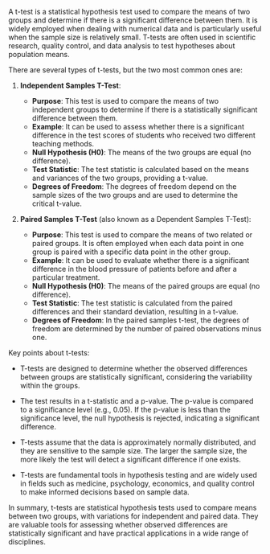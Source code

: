A t-test is a statistical hypothesis test used to compare the means of two groups and determine if there is a significant difference between them. It is widely employed when dealing with numerical data and is particularly useful when the sample size is relatively small. T-tests are often used in scientific research, quality control, and data analysis to test hypotheses about population means.

There are several types of t-tests, but the two most common ones are:

1. **Independent Samples T-Test**:
   - **Purpose**: This test is used to compare the means of two independent groups to determine if there is a statistically significant difference between them.
   - **Example**: It can be used to assess whether there is a significant difference in the test scores of students who received two different teaching methods.
   - **Null Hypothesis (H0)**: The means of the two groups are equal (no difference).
   - **Test Statistic**: The test statistic is calculated based on the means and variances of the two groups, providing a t-value.
   - **Degrees of Freedom**: The degrees of freedom depend on the sample sizes of the two groups and are used to determine the critical t-value.

2. **Paired Samples T-Test** (also known as a Dependent Samples T-Test):
   - **Purpose**: This test is used to compare the means of two related or paired groups. It is often employed when each data point in one group is paired with a specific data point in the other group.
   - **Example**: It can be used to evaluate whether there is a significant difference in the blood pressure of patients before and after a particular treatment.
   - **Null Hypothesis (H0)**: The means of the paired groups are equal (no difference).
   - **Test Statistic**: The test statistic is calculated from the paired differences and their standard deviation, resulting in a t-value.
   - **Degrees of Freedom**: In the paired samples t-test, the degrees of freedom are determined by the number of paired observations minus one.

Key points about t-tests:

- T-tests are designed to determine whether the observed differences between groups are statistically significant, considering the variability within the groups.

- The test results in a t-statistic and a p-value. The p-value is compared to a significance level (e.g., 0.05). If the p-value is less than the significance level, the null hypothesis is rejected, indicating a significant difference.

- T-tests assume that the data is approximately normally distributed, and they are sensitive to the sample size. The larger the sample size, the more likely the test will detect a significant difference if one exists.

- T-tests are fundamental tools in hypothesis testing and are widely used in fields such as medicine, psychology, economics, and quality control to make informed decisions based on sample data.

In summary, t-tests are statistical hypothesis tests used to compare means between two groups, with variations for independent and paired data. They are valuable tools for assessing whether observed differences are statistically significant and have practical applications in a wide range of disciplines.